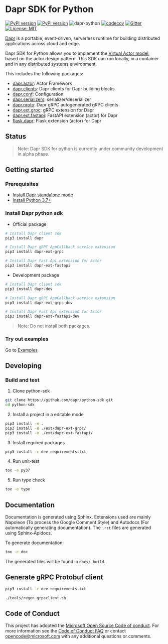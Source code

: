 # Dapr SDK for Python

[![PyPI version](https://badge.fury.io/py/dapr.svg)](https://badge.fury.io/py/dapr)
[![PyPI version](https://badge.fury.io/py/dapr-dev.svg)](https://badge.fury.io/py/dapr-dev)
![dapr-python](https://github.com/dapr/python-sdk/workflows/dapr-python/badge.svg?branch=master)
[![codecov](https://codecov.io/gh/dapr/python-sdk/branch/master/graph/badge.svg)](https://codecov.io/gh/dapr/python-sdk)
[![Gitter](https://badges.gitter.im/Dapr/community.svg)](https://gitter.im/Dapr/community?utm_source=badge&utm_medium=badge&utm_campaign=pr-badge)
[![License: MIT](https://img.shields.io/badge/License-MIT-yellow.svg)](https://opensource.org/licenses/MIT)

[Dapr](https://github.com/dapr/docs/tree/master/concepts#dapr-concepts) is a portable, event-driven, serverless runtime for building distributed applications across cloud and edge.

Dapr SDK for Python allows you to implement the [Virtual Actor model](https://github.com/dapr/docs/tree/master/concepts/actors), based on the actor design pattern. This SDK can run locally, in a container and in any distributed systems environment.

This includes the following packages:

* [dapr.actor](./dapr/actor): Actor Framework
* [dapr.clients](./dapr/clients): Dapr clients for Dapr building blocks
* [dapr.conf](./dapr/conf): Configuration
* [dapr.serializers](./dapr/serializers): serializer/deserializer
* [dapr.proto](./dapr/proto): Dapr gRPC autogenerated gRPC clients
* [dapr.ext.grpc](./ext/dapr-ext-grpc): gRPC extension for Dapr
* [dapr.ext.fastapi](./ext/dapr-ext-fastapi): FastAPI extension (actor) for Dapr
* [flask.dapr](./ext/flask-dapr): Flask extension (actor) for Dapr

## Status

> Note: Dapr SDK for python is currently under community development in alpha phase.

## Getting started

### Prerequisites

* [Install Dapr standalone mode](https://github.com/dapr/cli#install-dapr-on-your-local-machine-standalone)
* [Install Python 3.7+](https://www.python.org/downloads/)

### Install Dapr python sdk

* Official package

```sh
# Install Dapr client sdk
pip3 install dapr

# Install Dapr gRPC AppCallback service extension
pip3 install dapr-ext-grpc

# Install Dapr Fast Api extension for Actor
pip3 install dapr-ext-fastapi
```

* Development package

```sh
# Install Dapr client sdk
pip3 install dapr-dev

# Install Dapr gRPC AppCallback service extension
pip3 install dapr-ext-grpc-dev

# Install Dapr Fast Api extension for Actor
pip3 install dapr-ext-fastapi-dev
```

> Note: Do not install both packages.

### Try out examples

Go to [Examples](./examples)

## Developing

### Build and test

1. Clone python-sdk

```bash
git clone https://github.com/dapr/python-sdk.git
cd python-sdk
```

2. Install a project in a editable mode

```bash
pip3 install -e .
pip3 install -e ./ext/dapr-ext-grpc/
pip3 install -e ./ext/dapr-ext-fastapi/
```

3. Install required packages

```bash
pip3 install -r dev-requirements.txt
```

4. Run unit-test

```bash
tox -e py37
```

5. Run type check

```bash
tox -e type
```

## Documentation

Documentation is generated using Sphinx. Extensions used are mainly Napoleon (To process the Google Comment Style) and Autodocs (For automatically generating documentation). The `.rst` files are generated using Sphinx-Apidocs.

To generate documentation:

```bash
tox -e doc
```

The generated files will be found in `docs/_build`.

## Generate gRPC Protobuf client

```sh
pip3 install -r dev-requirements.txt

./tools/regen_grpcclient.sh
```

## Code of Conduct

This project has adopted the [Microsoft Open Source Code of conduct](https://opensource.microsoft.com/codeofconduct/).
For more information see the [Code of Conduct FAQ](https://opensource.microsoft.com/codeofconduct/faq/) or contact [opencode@microsoft.com](mailto:opencode@microsoft.com) with any additional questions or comments.
